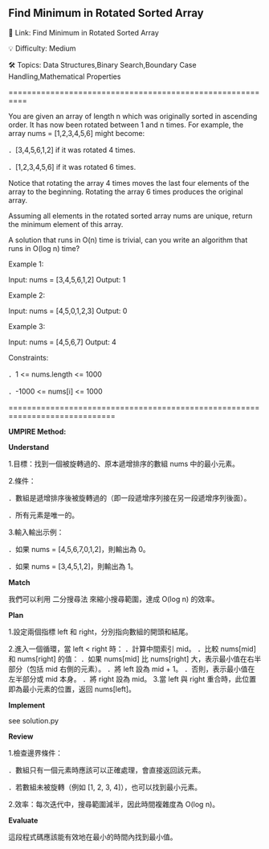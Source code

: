 **Find Minimum in Rotated Sorted Array**
-
🔗 Link: Find Minimum in Rotated Sorted Array

💡 Difficulty: Medium

🛠️ Topics: Data Structures,Binary Search,Boundary Case Handling,Mathematical Properties 

==========================================================

You are given an array of length n which was originally sorted in ascending order. It has now been rotated between 1 and n times. For example, the array nums = [1,2,3,4,5,6] might become:

．[3,4,5,6,1,2] if it was rotated 4 times.

．[1,2,3,4,5,6] if it was rotated 6 times.

Notice that rotating the array 4 times moves the last four elements of the array to the beginning. Rotating the array 6 times produces the original array.

Assuming all elements in the rotated sorted array nums are unique, return the minimum element of this array.

A solution that runs in O(n) time is trivial, can you write an algorithm that runs in O(log n) time?

Example 1:

Input: nums = [3,4,5,6,1,2]
Output: 1

Example 2:

Input: nums = [4,5,0,1,2,3]
Output: 0

Example 3:

Input: nums = [4,5,6,7]
Output: 4

Constraints:

．1 <= nums.length <= 1000

．-1000 <= nums[i] <= 1000

=============================================================================

**UMPIRE Method:**

**Understand**

1.目標：找到一個被旋轉過的、原本遞增排序的數組 nums 中的最小元素。

2.條件：

．數組是遞增排序後被旋轉過的（即一段遞增序列接在另一段遞增序列後面）。

．所有元素是唯一的。

3.輸入輸出示例：

．如果 nums = [4,5,6,7,0,1,2]，則輸出為 0。

．如果 nums = [3,4,5,1,2]，則輸出為 1。

**Match**

我們可以利用 二分搜尋法 來縮小搜尋範圍，達成 O(log n) 的效率。

**Plan**

1.設定兩個指標 left 和 right，分別指向數組的開頭和結尾。

2.進入一個循環，當 left < right 時：
．計算中間索引 mid。
．比較 nums[mid] 和 nums[right] 的值：
  ．如果 nums[mid] 比 nums[right] 大，表示最小值在右半部分（包括 mid 右側的元素）。
    ．將 left 設為 mid + 1。
  ．否則，表示最小值在左半部分或 mid 本身。
    ．將 right 設為 mid。
3.當 left 與 right 重合時，此位置即為最小元素的位置，返回 nums[left]。

**Implement**

see solution.py

**Review**

1.檢查邊界條件：

．數組只有一個元素時應該可以正確處理，會直接返回該元素。

．若數組未被旋轉（例如 [1, 2, 3, 4]），也可以找到最小元素。

2.效率：每次迭代中，搜尋範圍減半，因此時間複雜度為 O(log n)。

**Evaluate**

這段程式碼應該能有效地在最小的時間內找到最小值。



